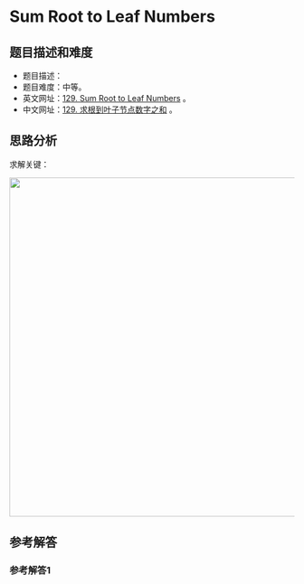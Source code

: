 # Sum Root to Leaf Numbers

## 题目描述和难度
+ 题目描述：
+ 题目难度：中等。
+ 英文网址：[129. Sum Root to Leaf Numbers](https://leetcode.com/problems/sum-root-to-leaf-numbers/description/)  。
+ 中文网址：[129. 求根到叶子节点数字之和](https://leetcode-cn.com/problems/sum-root-to-leaf-numbers/description/)  。
## 思路分析
求解关键：

<img src="https://liweiwei1419.github.io/images/leetcode-solution/" width="600">

## 参考解答
### 参考解答1

```java

```